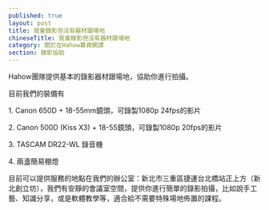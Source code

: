 ```yaml
---
published: true
layout: post
title: 我會錄影但沒有器材跟場地
chineseTitle: 我會錄影但沒有器材跟場地
category: 關於在Hahow募資開課
section: 錄影協助
---
```


 

Hahow團隊提供基本的錄影器材跟場地，協助你進行拍攝。

目前我們的裝備有

1\. Canon 650D + 18-55mm鏡頭，可錄製1080p 24fps的影片

2\. Canon 500D (Kiss X3) + 18-55鏡頭，可錄製1080p 20fps的影片

3\. TASCAM DR22-WL 錄音機

4\. 兩盞簡易棚燈

目前可以提供服務的地點在我們的辦公室：新北市三重區捷運台北橋站正上方（新北創立坊），我們有安靜的會議室空間，提供你進行簡單的錄影拍攝，比如說手工藝、知識分享，或是軟體教學等，適合給不需要特殊場地佈置的課程。
